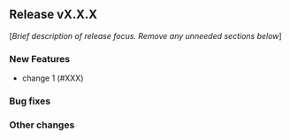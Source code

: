 ## Release vX.X.X
[*Brief description of release focus. Remove any unneeded sections below*]

### New Features
- change 1 (#XXX)

### Bug fixes


### Other changes
